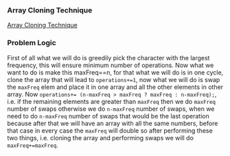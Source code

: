 ### Array Cloning Technique
[Array Cloning Technique](https://codeforces.com/problemset/problem/1665/B)

### Problem Logic
First of all what we will do is greedily pick the character with the largest frequency, this will ensure minimum number of operations. Now what we want to do is make this maxFreq==n, for that what we will do is in one cycle, clone the array that will lead to `operations+=1`, now what we will do is swap the `maxFreq` elem and place it in one array and all the other elements in other array. Now `operations+= (n-maxFreq > maxFreq ? maxFreq : n-maxFreq);`, i.e. if the remaining elements are greater than `maxFreq` then we do `maxFreq` number of swaps otherwise we do `n-maxFreq` number of swaps, when we need to do `n-maxFreq` number of swaps that would be the last operation because after that we will have an array with all the same numbers, before that case in every case the `maxFreq` will double so after performing these two things, i.e. cloning the array and performing swaps we will do `maxFreq+=maxFreq`.